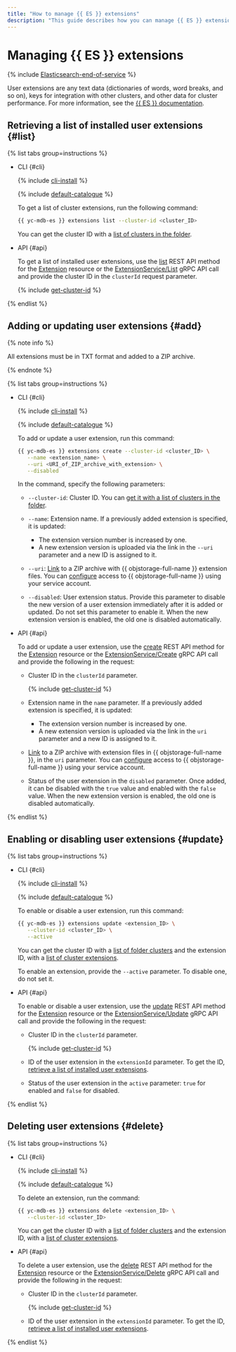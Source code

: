 ```yaml
---
title: "How to manage {{ ES }} extensions"
description: "This guide describes how you can manage {{ ES }} extensions."
---
```


# Managing {{ ES }} extensions

{% include [Elasticsearch-end-of-service](../../_includes/mdb/mes/note-end-of-service.md) %}

User extensions are any text data (dictionaries of words, word breaks, and so on), keys for integration with other clusters, and other data for cluster performance. For more information, see the [{{ ES }} documentation](https://www.elastic.co/guide/en/cloud/current/ec-plugins-guide.html).

## Retrieving a list of installed user extensions {#list}

{% list tabs group=instructions %}

- CLI {#cli}

   {% include [cli-install](../../_includes/cli-install.md) %}

   {% include [default-catalogue](../../_includes/default-catalogue.md) %}

   To get a list of cluster extensions, run the following command:

   ```bash
   {{ yc-mdb-es }} extensions list --cluster-id <cluster_ID>
   ```

   You can get the cluster ID with a [list of clusters in the folder](cluster-list.md#list-clusters).

- API {#api}

   To get a list of installed user extensions, use the [list](../api-ref/Extension/list.md) REST API method for the [Extension](../api-ref/Extension/index.md) resource or the [ExtensionService/List](../api-ref/grpc/extension_service.md#List) gRPC API call and provide the cluster ID in the `clusterId` request parameter.

   {% include [get-cluster-id](../../_includes/managed-elasticsearch/get-cluster-id.md) %}

{% endlist %}

## Adding or updating user extensions {#add}

{% note info %}

All extensions must be in TXT format and added to a ZIP archive.

{% endnote %}

{% list tabs group=instructions %}

- CLI {#cli}

   {% include [cli-install](../../_includes/cli-install.md) %}

   {% include [default-catalogue](../../_includes/default-catalogue.md) %}

   To add or update a user extension, run this command:

   ```bash
   {{ yc-mdb-es }} extensions create --cluster-id <cluster_ID> \
      --name <extension_name> \
      --uri <URI_of_ZIP_archive_with_extension> \
      --disabled
   ```

   In the command, specify the following parameters:

   * `--cluster-id`: Cluster ID. You can [get it with a list of clusters in the folder](cluster-list.md#list-clusters).
   * `--name`: Extension name. If a previously added extension is specified, it is updated:

      * The extension version number is increased by one.
      * A new extension version is uploaded via the link in the `--uri` parameter and a new ID is assigned to it.

   
   * `--uri`: [Link](../../storage/operations/objects/link-for-download.md) to a ZIP archive with {{ objstorage-full-name }} extension files. You can [configure](./s3-access.md) access to {{ objstorage-full-name }} using your service account.


   * `--disabled`: User extension status. Provide this parameter to disable the new version of a user extension immediately after it is added or updated. Do not set this parameter to enable it. When the new extension version is enabled, the old one is disabled automatically.

- API {#api}

   To add or update a user extension, use the [create](../api-ref/Extension/create.md) REST API method for the [Extension](../api-ref/Extension/index.md) resource or the [ExtensionService/Create](../api-ref/grpc/extension_service.md#Create) gRPC API call and provide the following in the request:
   * Cluster ID in the `clusterId` parameter.

      {% include [get-cluster-id](../../_includes/managed-elasticsearch/get-cluster-id.md) %}

   * Extension name in the `name` parameter. If a previously added extension is specified, it is updated:

      * The extension version number is increased by one.
      * A new extension version is uploaded via the link in the `uri` parameter and a new ID is assigned to it.

   
   * [Link](../../storage/operations/objects/link-for-download.md) to a ZIP archive with extension files in {{ objstorage-full-name }}, in the `uri` parameter. You can [configure](./s3-access.md) access to {{ objstorage-full-name }} using your service account.


   * Status of the user extension in the `disabled` parameter. Once added, it can be disabled with the `true` value and enabled with the `false` value. When the new extension version is enabled, the old one is disabled automatically.

{% endlist %}

## Enabling or disabling user extensions {#update}

{% list tabs group=instructions %}

- CLI {#cli}

   {% include [cli-install](../../_includes/cli-install.md) %}

   {% include [default-catalogue](../../_includes/default-catalogue.md) %}

   To enable or disable a user extension, run this command:

   ```bash
   {{ yc-mdb-es }} extensions update <extension_ID> \
      --cluster-id <cluster_ID> \
      --active
   ```

   You can get the cluster ID with a [list of folder clusters](cluster-list.md#list-clusters) and the extension ID, with a [list of cluster extensions](#list).

   To enable an extension, provide the `--active` parameter. To disable one, do not set it.

- API {#api}

   To enable or disable a user extension, use the [update](../api-ref/Extension/update.md) REST API method for the [Extension](../api-ref/Extension/index.md) resource or the [ExtensionService/Update](../api-ref/grpc/extension_service.md#Update) gRPC API call and provide the following in the request:

   * Cluster ID in the `clusterId` parameter.

      {% include [get-cluster-id](../../_includes/managed-elasticsearch/get-cluster-id.md) %}

   * ID of the user extension in the `extensionId` parameter. To get the ID, [retrieve a list of installed user extensions](#list).
   * Status of the user extension in the `active` parameter: `true` for enabled and `false` for disabled.

{% endlist %}

## Deleting user extensions {#delete}

{% list tabs group=instructions %}

- CLI {#cli}

   {% include [cli-install](../../_includes/cli-install.md) %}

   {% include [default-catalogue](../../_includes/default-catalogue.md) %}

   To delete an extension, run the command:

   ```bash
   {{ yc-mdb-es }} extensions delete <extension_ID> \
      --cluster-id <cluster_ID>
   ```

   You can get the cluster ID with a [list of folder clusters](cluster-list.md#list-clusters) and the extension ID, with a [list of cluster extensions](#list).

- API {#api}

   To delete a user extension, use the [delete](../api-ref/Extension/delete.md) REST API method for the [Extension](../api-ref/Extension/index.md) resource or the [ExtensionService/Delete](../api-ref/grpc/extension_service.md#Delete) gRPC API call and provide the following in the request:

   * Cluster ID in the `clusterId` parameter.

      {% include [get-cluster-id](../../_includes/managed-elasticsearch/get-cluster-id.md) %}

   * ID of the user extension in the `extensionId` parameter. To get the ID, [retrieve a list of installed user extensions](#list).

{% endlist %}
